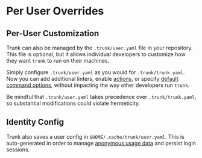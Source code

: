 # Per User Overrides

## Per-User Customization

Trunk can also be managed by the `.trunk/user.yaml` file in your repository. This file is optional, but it allows individual developers to customize how they want `trunk` to run on their machines.

Simply configure `.trunk/user.yaml` as you would for `.trunk/trunk.yaml`. Now you can add additional linters, enable [actions](../actions/), or specify [default command options](./#cli), without impacting the way other developers run `trunk`.

Be mindful that `.trunk/user.yaml` takes precedence over `.trunk/trunk.yaml`, so substantial modifications could violate hermeticity.

## Identity Config

Trunk also saves a user config in `$HOME/.cache/trunk/user.yaml`. This is auto-generated in order to manage [anonymous usage data](telemetry.md) and persist login sessions.
